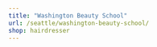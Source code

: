 ```yaml
---
title: "Washington Beauty School"
url: /seattle/washington-beauty-school/
shop: hairdresser
---
```

